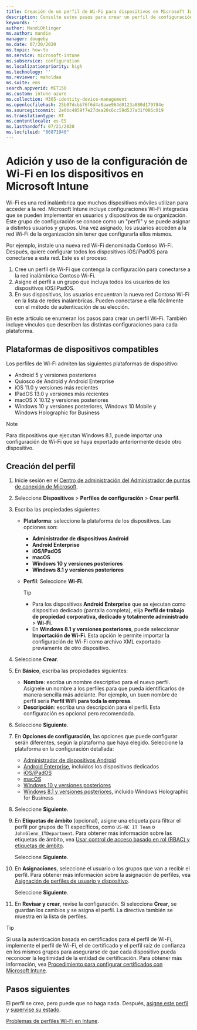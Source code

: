 ```yaml
---
title: Creación de un perfil de Wi-Fi para dispositivos en Microsoft Intune - Azure | Microsoft Docs
description: Consulte estos pasos para crear un perfil de configuración de dispositivos Wi-Fi en Microsoft Intune. Cree perfiles para el administrador de dispositivos Android, Android Enterprise, modo de pantalla completa de Android, iOS, iPadOS, macOS, Windows 10 y versiones posteriores, y Windows Holographic for Business. Use estos perfiles para crear una conexión Wi-Fi para usar certificados, elegir un tipo de EAP, seleccionar un método de autenticación, habilitar un proxy y mucho más.
keywords: ''
author: MandiOhlinger
ms.author: mandia
manager: dougeby
ms.date: 07/20/2020
ms.topic: how-to
ms.service: microsoft-intune
ms.subservice: configuration
ms.localizationpriority: high
ms.technology: ''
ms.reviewer: maholdaa
ms.suite: ems
search.appverid: MET150
ms.custom: intune-azure
ms.collection: M365-identity-device-management
ms.openlocfilehash: 25b07dcbb76f6d4a8aae964d0123a880d179784e
ms.sourcegitcommit: 2e0bc4859f7e27dea20c6cc59d537a31f086c019
ms.translationtype: HT
ms.contentlocale: es-ES
ms.lasthandoff: 07/21/2020
ms.locfileid: "86871940"
---
```

# <a name="add-and-use-wi-fi-settings-on-your-devices-in-microsoft-intune"></a>Adición y uso de la configuración de Wi-Fi en los dispositivos en Microsoft Intune

Wi-Fi es una red inalámbrica que muchos dispositivos móviles utilizan para acceder a la red. Microsoft Intune incluye configuraciones Wi-Fi integradas que se pueden implementar en usuarios y dispositivos de su organización. Este grupo de configuración se conoce como un "perfil" y se puede asignar a distintos usuarios y grupos. Una vez asignado, los usuarios acceden a la red Wi-Fi de la organización sin tener que configurarla ellos mismos.

Por ejemplo, instale una nueva red Wi-Fi denominada Contoso Wi-Fi. Después, quiere configurar todos los dispositivos iOS/iPadOS para conectarse a esta red. Este es el proceso:

1. Cree un perfil de Wi-Fi que contenga la configuración para conectarse a la red inalámbrica Contoso Wi-Fi.
2. Asigne el perfil a un grupo que incluya todos los usuarios de los dispositivos iOS/iPadOS.
3. En sus dispositivos, los usuarios encuentran la nueva red Contoso Wi-Fi en la lista de redes inalámbricas. Pueden conectarse a ella fácilmente con el método de autenticación de su elección.

En este artículo se enumeran los pasos para crear un perfil Wi-Fi. También incluye vínculos que describen las distintas configuraciones para cada plataforma.

## <a name="supported-device-platforms"></a>Plataformas de dispositivos compatibles

Los perfiles de Wi-Fi admiten las siguientes plataformas de dispositivo:

- Android 5 y versiones posteriores
- Quiosco de Android y Android Enterprise
- iOS 11.0 y versiones más recientes
- IPadOS 13.0 y versiones más recientes
- macOS X 10.12 y versiones posteriores
- Windows 10 y versiones posteriores, Windows 10 Mobile y Windows Holographic for Business

> [!NOTE]
> Para dispositivos que ejecutan Windows 8.1, puede importar una configuración de Wi-Fi que se haya exportado anteriormente desde otro dispositivo.

## <a name="create-the-profile"></a>Creación del perfil

1. Inicie sesión en el [Centro de administración del Administrador de puntos de conexión de Microsoft](https://go.microsoft.com/fwlink/?linkid=2109431).
2. Seleccione **Dispositivos** > **Perfiles de configuración** > **Crear perfil**.
3. Escriba las propiedades siguientes:

    - **Plataforma**: seleccione la plataforma de los dispositivos. Las opciones son:

      - **Administrador de dispositivos Android**
      - **Android Enterprise**
      - **iOS/iPadOS**
      - **macOS**
      - **Windows 10 y versiones posteriores**
      - **Windows 8.1 y versiones posteriores**

    - **Perfil**: Seleccione **Wi-Fi**.

      > [!TIP]
      >
      > - Para los dispositivos **Android Enterprise** que se ejecutan como dispositivo dedicado (pantalla completa), elija **Perfil de trabajo de propiedad corporativa, dedicado y totalmente administrado** > **Wi-Fi**.
      > - En **Windows 8.1 y versiones posteriores**, puede seleccionar **Importación de Wi-Fi**. Esta opción le permite importar la configuración de Wi-Fi como archivo XML exportado previamente de otro dispositivo.

4. Seleccione **Crear**.
5. En **Básico**, escriba las propiedades siguientes:

    - **Nombre**: escriba un nombre descriptivo para el nuevo perfil. Asígnele un nombre a los perfiles para que pueda identificarlos de manera sencilla más adelante. Por ejemplo, un buen nombre de perfil sería **Perfil WiFi para toda la empresa**.
    - **Descripción**: escriba una descripción para el perfil. Esta configuración es opcional pero recomendada.

6. Seleccione **Siguiente**.
7. En **Opciones de configuración**, las opciones que puede configurar serán diferentes, según la plataforma que haya elegido. Seleccione la plataforma en la configuración detallada:

    - [Administrador de dispositivos Android](wi-fi-settings-android.md)
    - [Android Enterprise](wi-fi-settings-android-enterprise.md), incluidos los dispositivos dedicados
    - [iOS/iPadOS](wi-fi-settings-ios.md)
    - [macOS](wi-fi-settings-macos.md)
    - [Windows 10 y versiones posteriores](wi-fi-settings-windows.md)
    - [Windows 8.1 y versiones posteriores](wi-fi-settings-import-windows-8-1.md), incluido Windows Holographic for Business

8. Seleccione **Siguiente**.
9. En **Etiquetas de ámbito** (opcional), asigne una etiqueta para filtrar el perfil por grupos de TI específicos, como `US-NC IT Team` o `JohnGlenn_ITDepartment`. Para obtener más información sobre las etiquetas de ámbito, vea [Usar control de acceso basado en rol (RBAC) y etiquetas de ámbito](../fundamentals/scope-tags.md).

    Seleccione **Siguiente**.

10. En **Asignaciones**, seleccione el usuario o los grupos que van a recibir el perfil. Para obtener más información sobre la asignación de perfiles, vea [Asignación de perfiles de usuario y dispositivo](device-profile-assign.md).

    Seleccione **Siguiente**.

11. En **Revisar y crear**, revise la configuración. Si selecciona **Crear**, se guardan los cambios y se asigna el perfil. La directiva también se muestra en la lista de perfiles.

> [!TIP]
> Si usa la autenticación basada en certificados para el perfil de Wi-Fi, implemente el perfil de Wi-Fi, el de certificado y el perfil raíz de confianza en los mismos grupos para asegurarse de que cada dispositivo pueda reconocer la legitimidad de la entidad de certificación.  Para obtener más información, vea [Procedimiento para configurar certificados con Microsoft Intune](../protect/certificates-configure.md).

## <a name="next-steps"></a>Pasos siguientes

El perfil se crea, pero puede que no haga nada. Después, [asigne este perfil](device-profile-assign.md) y [supervise su estado](device-profile-monitor.md).

[Problemas de perfiles Wi-Fi en Intune](troubleshoot-wi-fi-profiles.md).
